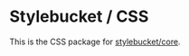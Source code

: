 # Stylebucket / CSS

This is the CSS package for [stylebucket/core](https://github.com/stylebucket/stylebucket-core/blob/main/README.md).
